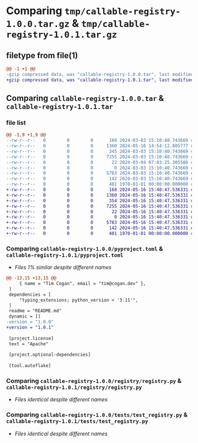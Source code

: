 # Comparing `tmp/callable-registry-1.0.0.tar.gz` & `tmp/callable-registry-1.0.1.tar.gz`

## filetype from file(1)

```diff
@@ -1 +1 @@
-gzip compressed data, was "callable-registry-1.0.0.tar", last modified: Thu May 16 15:12:39 2024, max compression
+gzip compressed data, was "callable-registry-1.0.1.tar", last modified: Thu May 16 15:41:15 2024, max compression
```

## Comparing `callable-registry-1.0.0.tar` & `callable-registry-1.0.1.tar`

### file list

```diff
@@ -1,9 +1,9 @@
--rw-r--r--   0        0        0      168 2024-03-03 15:10:40.743669 callable-registry-1.0.0/README.md
--rw-r--r--   0        0        0     1360 2024-05-16 14:54:12.805777 callable-registry-1.0.0/pyproject.toml
--rw-r--r--   0        0        0      345 2024-03-03 15:10:40.743669 callable-registry-1.0.0/registry/__init__.py
--rw-r--r--   0        0        0     7255 2024-03-03 15:10:40.743669 callable-registry-1.0.0/registry/registry.py
--rw-r--r--   0        0        0       22 2024-03-04 07:03:25.305586 callable-registry-1.0.0/registry/version.py
--rw-r--r--   0        0        0        0 2024-03-03 15:10:40.743669 callable-registry-1.0.0/tests/conftest.py
--rw-r--r--   0        0        0     5783 2024-03-03 15:10:40.743669 callable-registry-1.0.0/tests/test_registry.py
--rw-r--r--   0        0        0      142 2024-03-03 15:10:40.743669 callable-registry-1.0.0/tests/test_version.py
--rw-r--r--   0        0        0      401 1970-01-01 00:00:00.000000 callable-registry-1.0.0/PKG-INFO
+-rw-r--r--   0        0        0      168 2024-05-16 15:40:47.536331 callable-registry-1.0.1/README.md
+-rw-r--r--   0        0        0     1360 2024-05-16 15:40:47.536331 callable-registry-1.0.1/pyproject.toml
+-rw-r--r--   0        0        0      354 2024-05-16 15:40:47.536331 callable-registry-1.0.1/registry/__init__.py
+-rw-r--r--   0        0        0     7255 2024-05-16 15:40:47.536331 callable-registry-1.0.1/registry/registry.py
+-rw-r--r--   0        0        0       22 2024-05-16 15:40:47.536331 callable-registry-1.0.1/registry/version.py
+-rw-r--r--   0        0        0        0 2024-05-16 15:40:47.536331 callable-registry-1.0.1/tests/conftest.py
+-rw-r--r--   0        0        0     5783 2024-05-16 15:40:47.536331 callable-registry-1.0.1/tests/test_registry.py
+-rw-r--r--   0        0        0      142 2024-05-16 15:40:47.536331 callable-registry-1.0.1/tests/test_version.py
+-rw-r--r--   0        0        0      401 1970-01-01 00:00:00.000000 callable-registry-1.0.1/PKG-INFO
```

### Comparing `callable-registry-1.0.0/pyproject.toml` & `callable-registry-1.0.1/pyproject.toml`

 * *Files 1% similar despite different names*

```diff
@@ -13,15 +13,15 @@
     { name = "Tim Cogan", email = "tim@cogan.dev" },
 ]
 dependencies = [
     "typing_extensions; python_version < '3.11'",
 ]
 readme = "README.md"
 dynamic = []
-version = "1.0.0"
+version = "1.0.1"
 
 [project.license]
 text = "Apache"
 
 [project.optional-dependencies]
 
 [tool.autoflake]
```

### Comparing `callable-registry-1.0.0/registry/registry.py` & `callable-registry-1.0.1/registry/registry.py`

 * *Files identical despite different names*

### Comparing `callable-registry-1.0.0/tests/test_registry.py` & `callable-registry-1.0.1/tests/test_registry.py`

 * *Files identical despite different names*

